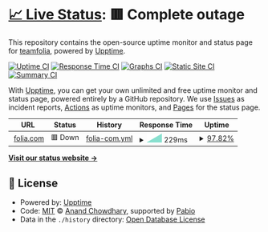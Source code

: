 # [📈 Live Status](https://teamfolia.github.io/folia-status): <!--live status--> **🟥 Complete outage**

This repository contains the open-source uptime monitor and status page for [teamfolia](https://www.folia.com), powered by [Upptime](https://github.com/upptime/upptime).

[![Uptime CI](https://github.com/teamfolia/folia-status/workflows/Uptime%20CI/badge.svg)](https://github.com/teamfolia/folia-status/actions?query=workflow%3A%22Uptime+CI%22)
[![Response Time CI](https://github.com/teamfolia/folia-status/workflows/Response%20Time%20CI/badge.svg)](https://github.com/teamfolia/folia-status/actions?query=workflow%3A%22Response+Time+CI%22)
[![Graphs CI](https://github.com/teamfolia/folia-status/workflows/Graphs%20CI/badge.svg)](https://github.com/teamfolia/folia-status/actions?query=workflow%3A%22Graphs+CI%22)
[![Static Site CI](https://github.com/teamfolia/folia-status/workflows/Static%20Site%20CI/badge.svg)](https://github.com/teamfolia/folia-status/actions?query=workflow%3A%22Static+Site+CI%22)
[![Summary CI](https://github.com/teamfolia/folia-status/workflows/Summary%20CI/badge.svg)](https://github.com/teamfolia/folia-status/actions?query=workflow%3A%22Summary+CI%22)

With [Upptime](https://upptime.js.org), you can get your own unlimited and free uptime monitor and status page, powered entirely by a GitHub repository. We use [Issues](https://github.com/teamfolia/folia-status/issues) as incident reports, [Actions](https://github.com/teamfolia/folia-status/actions) as uptime monitors, and [Pages](https://teamfolia.github.io/folia-status) for the status page.

<!--start: status pages-->
<!-- This summary is generated by Upptime (https://github.com/upptime/upptime) -->
<!-- Do not edit this manually, your changes will be overwritten -->
<!-- prettier-ignore -->
| URL | Status | History | Response Time | Uptime |
| --- | ------ | ------- | ------------- | ------ |
| <img alt="" src="https://icons.duckduckgo.com/ip3/app-test.folia.com.ico" height="13"> [folia.com](https://app-test.folia.com/server-info) | 🟥 Down | [folia-com.yml](https://github.com/teamfolia/folia-status/commits/HEAD/history/folia-com.yml) | <details><summary><img alt="Response time graph" src="./graphs/folia-com/response-time-week.png" height="20"> 229ms</summary><br><a href="https://teamfolia.github.io/folia-status/history/folia-com"><img alt="Response time 229" src="https://img.shields.io/endpoint?url=https%3A%2F%2Fraw.githubusercontent.com%2Fteamfolia%2Ffolia-status%2FHEAD%2Fapi%2Ffolia-com%2Fresponse-time.json"></a><br><a href="https://teamfolia.github.io/folia-status/history/folia-com"><img alt="24-hour response time 229" src="https://img.shields.io/endpoint?url=https%3A%2F%2Fraw.githubusercontent.com%2Fteamfolia%2Ffolia-status%2FHEAD%2Fapi%2Ffolia-com%2Fresponse-time-day.json"></a><br><a href="https://teamfolia.github.io/folia-status/history/folia-com"><img alt="7-day response time 229" src="https://img.shields.io/endpoint?url=https%3A%2F%2Fraw.githubusercontent.com%2Fteamfolia%2Ffolia-status%2FHEAD%2Fapi%2Ffolia-com%2Fresponse-time-week.json"></a><br><a href="https://teamfolia.github.io/folia-status/history/folia-com"><img alt="30-day response time 229" src="https://img.shields.io/endpoint?url=https%3A%2F%2Fraw.githubusercontent.com%2Fteamfolia%2Ffolia-status%2FHEAD%2Fapi%2Ffolia-com%2Fresponse-time-month.json"></a><br><a href="https://teamfolia.github.io/folia-status/history/folia-com"><img alt="1-year response time 229" src="https://img.shields.io/endpoint?url=https%3A%2F%2Fraw.githubusercontent.com%2Fteamfolia%2Ffolia-status%2FHEAD%2Fapi%2Ffolia-com%2Fresponse-time-year.json"></a></details> | <details><summary><a href="https://teamfolia.github.io/folia-status/history/folia-com">97.82%</a></summary><a href="https://teamfolia.github.io/folia-status/history/folia-com"><img alt="All-time uptime 97.82%" src="https://img.shields.io/endpoint?url=https%3A%2F%2Fraw.githubusercontent.com%2Fteamfolia%2Ffolia-status%2FHEAD%2Fapi%2Ffolia-com%2Fuptime.json"></a><br><a href="https://teamfolia.github.io/folia-status/history/folia-com"><img alt="24-hour uptime 97.82%" src="https://img.shields.io/endpoint?url=https%3A%2F%2Fraw.githubusercontent.com%2Fteamfolia%2Ffolia-status%2FHEAD%2Fapi%2Ffolia-com%2Fuptime-day.json"></a><br><a href="https://teamfolia.github.io/folia-status/history/folia-com"><img alt="7-day uptime 97.82%" src="https://img.shields.io/endpoint?url=https%3A%2F%2Fraw.githubusercontent.com%2Fteamfolia%2Ffolia-status%2FHEAD%2Fapi%2Ffolia-com%2Fuptime-week.json"></a><br><a href="https://teamfolia.github.io/folia-status/history/folia-com"><img alt="30-day uptime 97.82%" src="https://img.shields.io/endpoint?url=https%3A%2F%2Fraw.githubusercontent.com%2Fteamfolia%2Ffolia-status%2FHEAD%2Fapi%2Ffolia-com%2Fuptime-month.json"></a><br><a href="https://teamfolia.github.io/folia-status/history/folia-com"><img alt="1-year uptime 97.82%" src="https://img.shields.io/endpoint?url=https%3A%2F%2Fraw.githubusercontent.com%2Fteamfolia%2Ffolia-status%2FHEAD%2Fapi%2Ffolia-com%2Fuptime-year.json"></a></details>

<!--end: status pages-->

[**Visit our status website →**](https://teamfolia.github.io/folia-status)

## 📄 License

- Powered by: [Upptime](https://github.com/upptime/upptime)
- Code: [MIT](./LICENSE) © [Anand Chowdhary](https://anandchowdhary.com), supported by [Pabio](https://pabio.com)
- Data in the `./history` directory: [Open Database License](https://opendatacommons.org/licenses/odbl/1-0/)
